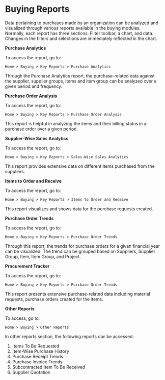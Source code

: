 # Buying Reports

Data pertaining to purchases made by an organization can be analyzed and visualized through various reports available in the buying modules. Normally, each report has three sections: Filter toolbar, a chart, and data. Changes in the filters and selections are immediately reflected in the chart.

**Purchase Analytics**

To access the report, go to:

`Home > Buying > Key Reports > Purchase Analytics`

Through the Purchase Analytics report, the purchase-related data against the supplier, supplier groups, items and item group can be analyzed over a given period and frequency.

**Purchase Order Analysis**

To access the report, go to:

`Home > Buying > Key Reports > Purchase Order Analysis`


This report is helpful in analyzing the items and their billing status in a purchase order over a given period.

**Supplier-Wise Sales Analytics**

To access the report, go to:

`Home > Buying > Key Reports > Sales-Wise Sales Analytics`

This report provides extensive data on different items purchased from the suppliers.

**Items to Order and Receive**

To access the report, go to:

`Home > Buying > Key Reports > Items to Order and Receive`



This report visualizes and shows data for the purchase requests created.

**Purchase Order Trends**

To access the report, go to:

`Home > Buying > Key Reports > Purchase Order Trends`

Through this report, the trends for purchase orders for a given financial year can be visualized. The trend can be grouped based on Suppliers, Supplier Group, Item, Item Group, and Project.

**Procurement Tracker**

To access the report, go to:

`Home > Buying > Key Reports > Purchase Order Trends`


This report presents extensive purchase-related data including material requests, purchase orders created for the items.

**Other Reports**
    
To access, go to:

`Home > Buying > Other Reports`

In other reports section, the following reports can be accessed:

1. Items To Be Requested
2. Item-Wise Purchase History
3. Purchase Receipt Trends
4. Purchase Invoice Trends
5. Subcontracted Item To Be Received
6. Supplier Quotation
